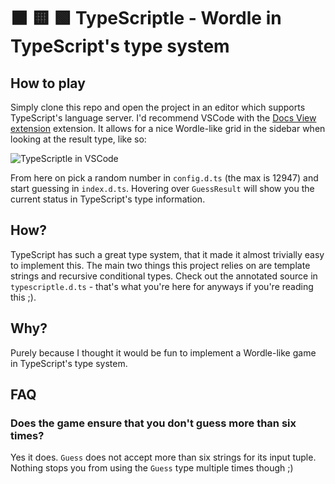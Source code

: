 # ⬛ 🟨 🟩 TypeScriptle - Wordle in TypeScript's type system

## How to play

Simply clone this repo and open the project in an editor which supports TypeScript's language server. I'd recommend VSCode with the [Docs View extension](https://marketplace.visualstudio.com/items?itemName=bierner.docs-view) extension. It allows for a nice Wordle-like grid in the sidebar when looking at the result type, like so:

![TypeScriptle in VSCode](https://user-images.githubusercontent.com/3470207/158505041-21baad1c-01a2-4745-9e3d-25cec40b1dcd.png)

From here on pick a random number in `config.d.ts` (the max is 12947) and start guessing in `index.d.ts`. Hovering over `GuessResult` will show you the current status in TypeScript's type information.

## How?

TypeScript has such a great type system, that it made it almost trivially easy to implement this. The main two things this project relies on are template strings and recursive conditional types. Check out the annotated source in `typescriptle.d.ts` - that's what you're here for anyways if you're reading this ;).

## Why?

Purely because I thought it would be fun to implement a Wordle-like game in TypeScript's type system.

## FAQ

### Does the game ensure that you don't guess more than six times?

Yes it does. `Guess` does not accept more than six strings for its input tuple. Nothing stops you from using the `Guess` type multiple times though ;)
